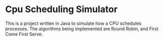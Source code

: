 Cpu Scheduling Simulator
=================
This is a project written in Java to simulate how a CPU schedules processes.
The algorithms being implemented are Round Robin, and First Come First Serve.
